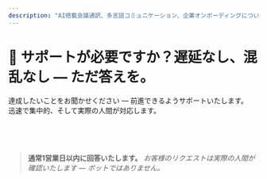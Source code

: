 ```yaml
---
description: "AI搭載会議通訳、多言語コミュニケーション、企業オンボーディングについてご質問はありませんか？迅速で人間的、そして混乱のないサポートをご提供します。"
---
```


# 💬 サポートが必要ですか？遅延なし、混乱なし — ただ答えを。

達成したいことをお聞かせください — 前進できるようサポートいたします。  
迅速で集中的、そして実際の人間が対応します。

<!-- <br>

<ContactForm
  formStyle="margin: 1rem auto;"
  categoryLabel="本日InterMindにお越しいただいた理由は？ *"
  categoryPlaceholderText="主な理由をお選びください…"
  messageLabel="詳細をお聞かせください *"
  messagePlaceholderText="目標、背景、技術的詳細など、共有したいことがあればお聞かせください。"
  buttonText="今すぐ専門家のサポートを受ける"
  :services="[
    '開始方法についてサポートが必要',
    'デモのスケジュールを組みたい',
    '技術的な問題やバグがある',
    '会議統合についてサポートが必要',
    '翻訳品質について質問がある',
    'チームオンボーディングについてサポートが必要',
    '請求やサブスクリプションについて質問がある',
    'エンタープライズ機能について調べたい',
    '制限なしでMind APIアプリケーションIDとトークンを取得したい',
    '一般的な質問やフィードバック'
  ]" /> -->

<br>

<!-- ## Or use the inline form: -->

<ContactForm 
  :inline="true"
  formStyle="margin: 1rem auto;"  
  categoryLabel="本日InterMindにお越しいただいた理由は？ *"  
  categoryPlaceholderText="主な理由をお選びください…"  
  messageLabel="詳細をお聞かせください *"  
  messagePlaceholderText="目標、背景、技術的詳細など、共有したいことがあればお聞かせください。"  
  :services="[
    '開始方法についてサポートが必要',
    'デモのスケジュールを組みたい',
    '技術的な問題やバグがある',
    '会議統合についてサポートが必要',
    '翻訳品質について質問がある',
    'チームオンボーディングについてサポートが必要',
    '請求やサブスクリプションについて質問がある',
    'エンタープライズ機能について調べたい',
    '制限なしでMind APIアプリケーションIDとトークンを取得したい',
    '一般的な質問やフィードバック'
  ]" />

<br>

> **通常1営業日以内に回答いたします。**
> _お客様のリクエストは実際の人間が確認いたします — ボットではありません。_